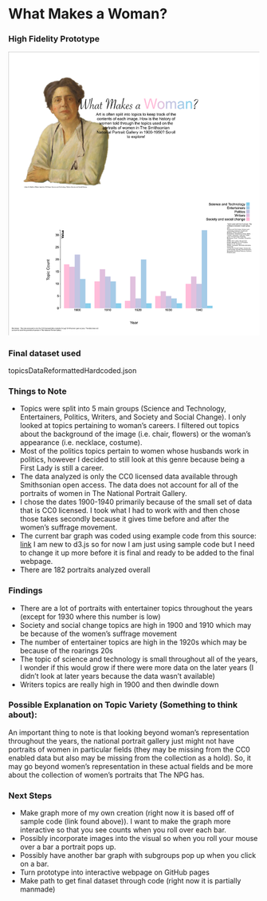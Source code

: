 # What Makes a Woman?
### High Fidelity Prototype
![](HighFidelityPrototype.png)
### Final dataset used
topicsDataReformattedHardcoded.json

### Things to Note
* Topics were split into 5 main groups (Science and Technology, Entertainers, Politics, Writers, and Society and Social Change). I only looked at topics pertaining to woman’s careers. I filtered out topics about the background of the image (i.e. chair, flowers) or the woman’s appearance (i.e. necklace, costume).
* Most of the politics topics pertain to women whose husbands work in politics, however I decided to still look at this genre because being a First Lady is still a career.
* The data analyzed is only the CC0 licensed data available through Smithsonian open access. The data does not account for all of the portraits of women in The National Portrait Gallery.
* I chose the dates 1900-1940 primarily because of the small set of data that is CC0 licensed. I took what I had to work with and then chose those takes secondly because it gives time before and after the women’s suffrage movement.
* The current bar graph was coded using example code from this source:
	[link](https://bl.ocks.org/bricedev/0d95074b6d83a77dc3ad)
I am new to d3.js so for now I am just using sample code but I need to 	change it up more before it is final and ready to be added to the final webpage.
* There are 182 portraits analyzed overall

### Findings
* There are a lot of portraits with entertainer topics throughout the years (except for 1930 where this number is low)
* Society and social change topics are high in 1900 and 1910 which may be because of the women’s suffrage movement
* The number of entertainer topics are high in the 1920s which may be because of the roarings 20s
* The topic of science and technology is small throughout all of the years, I wonder if this would grow if there were more data on the later years (I didn’t look at later years because the data wasn’t available)
* Writers topics are really high in 1900 and then dwindle down

### Possible Explanation on Topic Variety (Something to think about):

An important thing to note is that looking beyond woman’s representation throughout the years, the national portrait gallery just might not have portraits of women in particular fields (they may be missing from the CC0 enabled data but also may be missing from the collection as a hold). So, it may go beyond women’s representation in these actual fields and be more about the collection of women’s portraits that The NPG has.

### Next Steps
* Make graph more of my own creation (right now it is based off of sample code (link found above)). I want to make the graph more interactive so that you see counts when you roll over each bar.
* Possibly incorporate images into the visual so when you roll your mouse over a bar a portrait pops up.
* Possibly have another bar graph with subgroups pop up when you click on a bar.
* Turn prototype into interactive webpage on GitHub pages
* Make path to get final dataset through code (right now it is partially manmade)
